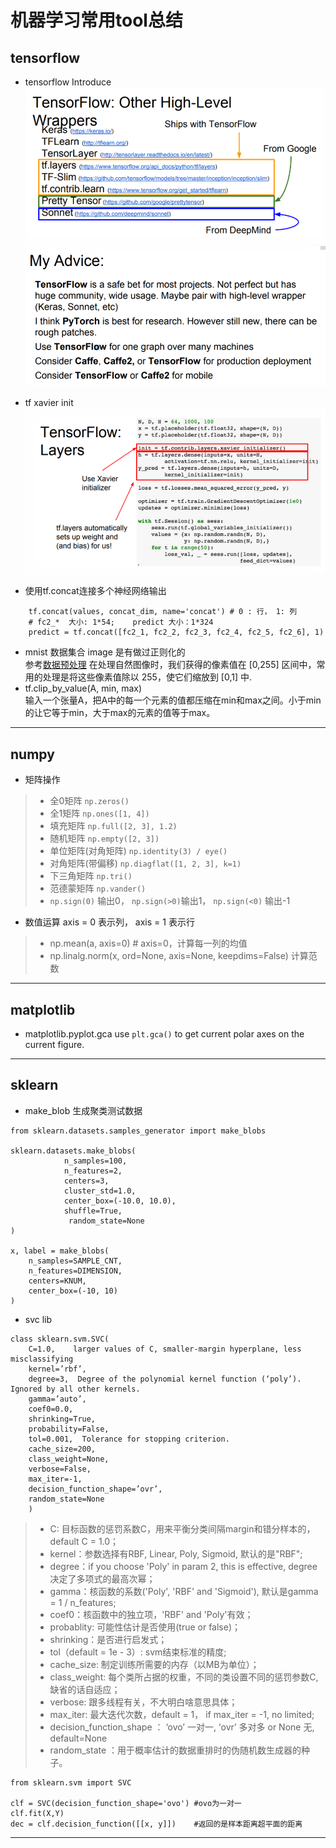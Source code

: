 # 机器学习常用tool总结

## tensorflow

* tensorflow Introduce
![](tf_high_api.png)
![](tf_compare.png)

* tf xavier init
![](tf_xavier.png)

* 使用tf.concat连接多个神经网络输出    
```
    tf.concat(values, concat_dim, name='concat') # 0 : 行， 1: 列
    # fc2_*  大小: 1*54;    predict 大小：1*324
    predict = tf.concat([fc2_1, fc2_2, fc2_3, fc2_4, fc2_5, fc2_6], 1)
```
* mnist 数据集合 image 是有做过正则化的    
参考[数据预处理](http://ufldl.stanford.edu/wiki/index.php/%E6%95%B0%E6%8D%AE%E9%A2%84%E5%A4%84%E7%90%86)
在处理自然图像时，我们获得的像素值在 [0,255] 区间中，常用的处理是将这些像素值除以 255，使它们缩放到 [0,1] 中.
* tf.clip_by_value(A, min, max)    
输入一个张量A，把A中的每一个元素的值都压缩在min和max之间。小于min的让它等于min，大于max的元素的值等于max。

*****
## numpy

- 矩阵操作

> - 全0矩阵 `np.zeros()`
> - 全1矩阵 `np.ones([1, 4])`
> - 填充矩阵 `np.full([2, 3], 1.2)`
> - 随机矩阵 `np.empty([2, 3])`
> - 单位矩阵(对角矩阵) `np.identity(3) / eye()`
> - 对角矩阵(带偏移) `np.diagflat([1, 2, 3], k=1)`
> - 下三角矩阵 `np.tri()`
> - 范德蒙矩阵 `np.vander()`
> - `np.sign(0)` 输出0， `np.sign(>0)`输出1， `np.sign(<0)` 输出-1

- 数值运算 axis = 0 表示列， axis = 1  表示行

> - np.mean(a, axis=0) # axis=0，计算每一列的均值  
> - np.linalg.norm(x, ord=None, axis=None, keepdims=False)   计算范数
****
## matplotlib
- matplotlib.pyplot.gca
    use `plt.gca()`  to get current polar axes on the current figure.

****
## sklearn

- make_blob 生成聚类测试数据

```
from sklearn.datasets.samples_generator import make_blobs

sklearn.datasets.make_blobs(
            n_samples=100,
            n_features=2,
            centers=3,
            cluster_std=1.0,
            center_box=(-10.0, 10.0),
            shuffle=True,
             random_state=None
)

x, label = make_blobs(
    n_samples=SAMPLE_CNT,
    n_features=DIMENSION,
    centers=KNUM,
    center_box=(-10, 10)
)
```

- svc lib

```
class sklearn.svm.SVC(  
    C=1.0,    larger values of C, smaller-margin hyperplane, less misclassifying
    kernel=’rbf’,
    degree=3,  Degree of the polynomial kernel function (‘poly’). Ignored by all other kernels.
    gamma=’auto’,
    coef0=0.0,
    shrinking=True,
    probability=False,
    tol=0.001,  Tolerance for stopping criterion.
    cache_size=200,
    class_weight=None,
    verbose=False,
    max_iter=-1,
    decision_function_shape=’ovr’,
    random_state=None
    )
```
>- C: 目标函数的惩罚系数C，用来平衡分类间隔margin和错分样本的，default C = 1.0；
>- kernel：参数选择有RBF, Linear, Poly, Sigmoid, 默认的是"RBF";
>- degree：if you choose 'Poly' in param 2, this is effective, degree决定了多项式的最高次幂；
>- gamma：核函数的系数('Poly', 'RBF' and 'Sigmoid'), 默认是gamma = 1 / n_features;
>- coef0：核函数中的独立项，'RBF' and 'Poly'有效；
>- probablity: 可能性估计是否使用(true or false)；
>- shrinking：是否进行启发式；
>- tol（default = 1e - 3）: svm结束标准的精度;
>- cache_size: 制定训练所需要的内存（以MB为单位）；
>- class_weight: 每个类所占据的权重，不同的类设置不同的惩罚参数C, 缺省的话自适应；
>- verbose: 跟多线程有关，不大明白啥意思具体；
>- max_iter: 最大迭代次数，default = 1， if max_iter = -1, no limited;
>- decision_function_shape ： ‘ovo’ 一对一, ‘ovr’ 多对多  or None 无, default=None
>- random_state ：用于概率估计的数据重排时的伪随机数生成器的种子。

```
from sklearn.svm import SVC

clf = SVC(decision_function_shape='ovo') #ovo为一对一  
clf.fit(X,Y)  
dec = clf.decision_function([[x, y]])    #返回的是样本距离超平面的距离
```
***
